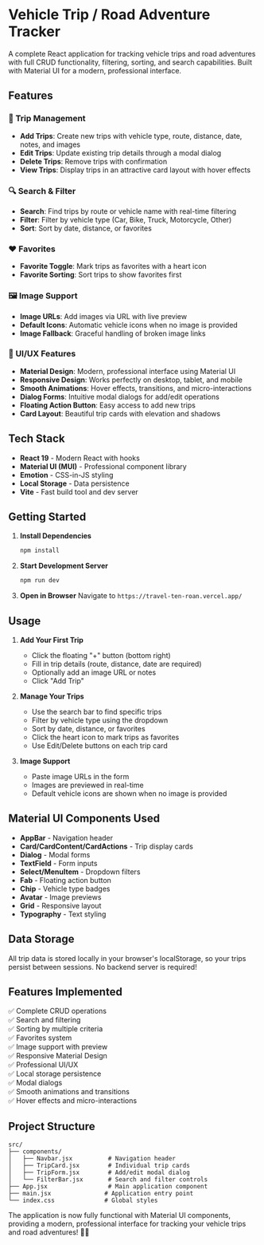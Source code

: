 # Vehicle Trip / Road Adventure Tracker

A complete React application for tracking vehicle trips and road adventures with full CRUD functionality, filtering, sorting, and search capabilities. Built with Material UI for a modern, professional interface.

## Features

### 🚗 Trip Management
- **Add Trips**: Create new trips with vehicle type, route, distance, date, notes, and images
- **Edit Trips**: Update existing trip details through a modal dialog
- **Delete Trips**: Remove trips with confirmation
- **View Trips**: Display trips in an attractive card layout with hover effects

### 🔍 Search & Filter
- **Search**: Find trips by route or vehicle name with real-time filtering
- **Filter**: Filter by vehicle type (Car, Bike, Truck, Motorcycle, Other)
- **Sort**: Sort by date, distance, or favorites

### ❤️ Favorites
- **Favorite Toggle**: Mark trips as favorites with a heart icon
- **Favorite Sorting**: Sort trips to show favorites first

### 🖼️ Image Support
- **Image URLs**: Add images via URL with live preview
- **Default Icons**: Automatic vehicle icons when no image is provided
- **Image Fallback**: Graceful handling of broken image links

### 🎨 UI/UX Features
- **Material Design**: Modern, professional interface using Material UI
- **Responsive Design**: Works perfectly on desktop, tablet, and mobile
- **Smooth Animations**: Hover effects, transitions, and micro-interactions
- **Dialog Forms**: Intuitive modal dialogs for add/edit operations
- **Floating Action Button**: Easy access to add new trips
- **Card Layout**: Beautiful trip cards with elevation and shadows

## Tech Stack

- **React 19** - Modern React with hooks
- **Material UI (MUI)** - Professional component library
- **Emotion** - CSS-in-JS styling
- **Local Storage** - Data persistence
- **Vite** - Fast build tool and dev server

## Getting Started

1. **Install Dependencies**
   ```bash
   npm install
   ```

2. **Start Development Server**
   ```bash
   npm run dev
   ```

3. **Open in Browser**
   Navigate to `https://travel-ten-roan.vercel.app/`

## Usage

1. **Add Your First Trip**
   - Click the floating "+" button (bottom right)
   - Fill in trip details (route, distance, date are required)
   - Optionally add an image URL or notes
   - Click "Add Trip"

2. **Manage Your Trips**
   - Use the search bar to find specific trips
   - Filter by vehicle type using the dropdown
   - Sort by date, distance, or favorites
   - Click the heart icon to mark trips as favorites
   - Use Edit/Delete buttons on each trip card

3. **Image Support**
   - Paste image URLs in the form
   - Images are previewed in real-time
   - Default vehicle icons are shown when no image is provided

## Material UI Components Used

- **AppBar** - Navigation header
- **Card/CardContent/CardActions** - Trip display cards
- **Dialog** - Modal forms
- **TextField** - Form inputs
- **Select/MenuItem** - Dropdown filters
- **Fab** - Floating action button
- **Chip** - Vehicle type badges
- **Avatar** - Image previews
- **Grid** - Responsive layout
- **Typography** - Text styling

## Data Storage

All trip data is stored locally in your browser's localStorage, so your trips persist between sessions. No backend server is required!

## Features Implemented

✅ Complete CRUD operations  
✅ Search and filtering  
✅ Sorting by multiple criteria  
✅ Favorites system  
✅ Image support with preview  
✅ Responsive Material Design  
✅ Professional UI/UX  
✅ Local storage persistence  
✅ Modal dialogs  
✅ Smooth animations and transitions  
✅ Hover effects and micro-interactions

## Project Structure

```
src/
├── components/
│   ├── Navbar.jsx          # Navigation header
│   ├── TripCard.jsx        # Individual trip cards
│   ├── TripForm.jsx        # Add/edit modal dialog
│   └── FilterBar.jsx       # Search and filter controls
├── App.jsx                 # Main application component
├── main.jsx               # Application entry point
└── index.css              # Global styles
```

The application is now fully functional with Material UI components, providing a modern, professional interface for tracking your vehicle trips and road adventures! 🚗✨